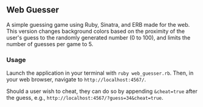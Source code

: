 ## Web Guesser
A simple guessing game using Ruby, Sinatra, and ERB made for the web. This version changes background colors based on the proximity of the user's guess to the randomly generated number (0 to 100), and limits the number of guesses per game to 5.

### Usage
Launch the application in your terminal with `ruby web_guesser.rb`. Then, in your web browser, navigate to `http://localhost:4567/`.

Should a user wish to cheat, they can do so by appending `&cheat=true` after the guess, e.g., `http://localhost:4567/?guess=34&cheat=true`.
